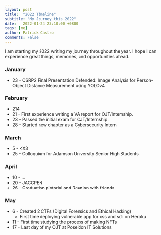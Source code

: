 ```yaml
---
layout: post
title:  "2022 Timeline"
subtitle: "My Journey this 2022"
date:   2022-01-24 23:10:00 +0800
tags: [me]
author: Patrick Castro
comments: False
---
```


I am starting my 2022 writing my journey throughout the year. I hope I can experience great things, memories, and opportunities ahead.

### January
- 23 - CSRP2 Final Presentation Defended: Image Analysis for Person-Object Distance Measurement using YOLOv4

### February
- 214
- 21 - First experience writing a VA report for OJT/Internship.
- 23 - Passed the initial exam for OJT/Internship.
- 28 - Started new chapter as a Cybersecurity Intern

### March
- 5 - <X3
- 25 - Colloquium for Adamson University Senior High Students

### April
- 10 - ...
- 20 - JACCPEN 
- 26 - Graduation pictorial and Reunion with friends

### May
- 6 - Created 2 CTFs (Digital Forensics and Ethical Hacking)
  - First time deploying vulnerable app for xss and sqli on Heroku
- 11 - First time studying the process of making NFTs
- 17 - Last day of my OJT at Poseidon IT Solutions